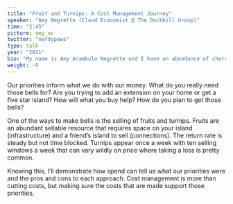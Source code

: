 ```yaml
---
title: "Fruit and Turnips: A Cost Management Journey"
speaker: "Amy Negrette (Cloud Economist @ The Duckbill Group)"
time: "2:45"
picture: amy_ac
twitter: "nerdypaws"
type: talk
year: "2021"
bio: "My name is Amy Arambulo Negrette and I have an abundance of cherries on my island. I've been an application developer for over ten years. I currently work as a Cloud Economist working to manage spend for various AWS customers. "
weight: -8
---
```


Our priorities inform what we do with our money. What do you really need those bells for? Are you trying to add an extension on your home or get a five star island? How will what you buy help? How do you plan to get those bells?

One of the ways to make bells is the selling of fruits and turnips. Fruits are an abundant sellable resource that requires space on your island (infrastructure) and a friend’s island to sell (connections). The return rate is steady but not time blocked. Turnips appear once a week with ten selling windows a week that can vary wildly on price where taking a loss is pretty common.

Knowing this, I’ll demonstrate how spend can tell us what our priorities were and the pros and cons to each approach. Cost management is more than cutting costs, but making sure the costs that are made support those priorities. 